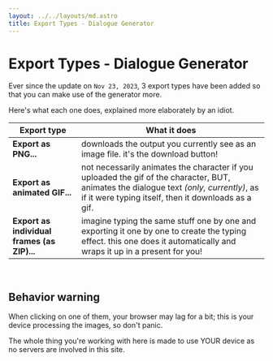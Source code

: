 ```yaml
---
layout: ../../layouts/md.astro
title: Export Types - Dialogue Generator
---
```


# Export Types - Dialogue Generator

Ever since the update on `Nov 23, 2023`, 3 export types have been added so that you can make use of the generator more.

Here's what each one does, explained more elaborately by an idiot.

| Export type | What it does |
|-|-|
| **Export as PNG...** | downloads the output you currently see as an image file. it's the download button! |
| **Export as animated GIF...** | not necessarily animates the character if you uploaded the gif of the character, BUT, animates the dialogue text *(only, currently)*, as if it were typing itself, then it downloads as a gif. |
| **Export as individual frames (as ZIP)...** | imagine typing the same stuff one by one and exporting it one by one to create the typing effect. this one does it automatically and wraps it up in a present for you! |

<br>

## Behavior warning
When clicking on one of them, your browser may lag for a bit; this is your device processing the images, so don't panic. 

The whole thing you're working with here is made to use YOUR device as no servers are involved in this site.